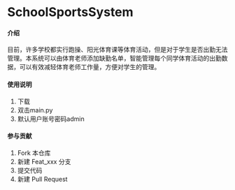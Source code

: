 # SchoolSportsSystem

#### 介绍
目前，许多学校都实行跑操、阳光体育课等体育活动，但是对于学生是否出勤无法管理。本系统可以由体育老师添加缺勤名单，智能管理每个同学体育活动的出勤数据，可以有效减轻体育老师工作量，方便对学生的管理。

#### 使用说明

1.  下载
2.  双击main.py
3.  默认用户账号密码admin

#### 参与贡献

1.  Fork 本仓库
2.  新建 Feat_xxx 分支
3.  提交代码
4.  新建 Pull Request